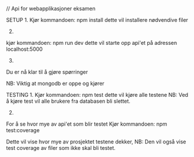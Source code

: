 // Api for webapplikasjoner eksamen 

SETUP
1.
Kjør kommandoen: npm install
dette vil installere nødvendive filer

2.
kjør kommandoen: npm run dev
dette vil starte opp api'et på adressen localhost:5000

3.
Du er nå klar til å gjøre spørringer

NB: Viktig at mongodb er oppe og kjører


TESTING
1.
Kjør kommandoen: npm test
dette vil kjøre alle testene
NB: Ved å kjøre test vil alle brukere fra databasen bli slettet.

2.
For å se hvor mye av api'et som blir testet
Kjør kommandoen: npm test:coverage

Dette vil vise hvor mye av prosjektet testene dekker,
NB: Den vil også vise test coverage av filer som ikke skal bli testet.